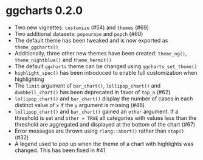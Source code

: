 # ggcharts 0.2.0

- Two new vignettes: `customize` (#54) and `themes` (#69)
- Two additional datasets: `popeurope` and `popch` (#60)
- The default theme has been tweaked and is now exported as `theme_ggcharts()`
- Additionally, three other new themes have been created: `theme_ng()`, `theme_nightblue()` and `theme_hermit()`
- The default `ggcharts` theme can be changed using `ggcharts_set_theme()`
- `highlight_spec()` has been introduced to enable full customization when highlighting
- The `limit` argument of `bar_chart()`, `lollipop_chart()` and `dumbbell_chart()` has been deprecated in favor of `top_n` (#62)
- `lollipop_chart()` and `bar_chart()` display the number of cases in each distinct value of `x` if the `y` argument is missing (#48)
- `lollipop_chart()` and `bar_chart()` gained an `other` argument. If a threshold is set and `other = TRUE` all categories with values less than the threshold are aggregated and displayed at the bottom of the chart (#67)
- Error messages are thrown using `rlang::abort()` rather than `stop()` (#32)
- A legend used to pop up when the theme of a chart with highlights was changed. This has been fixed in #41
